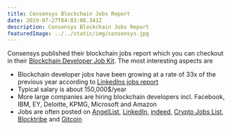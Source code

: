 ```yaml
---
title: Consensys Blockchain Jobs Report
date: 2019-07-27T04:03:08.341Z
description: Consensys Blockchain Jobs Report
featuredImage: ../../static/img/consensys.jpg
---
```

Consensys published their blockchain jobs report which you can checkout in their [Blockchain Developer Job Kit](https://pages.consensys.net/blockchain-developer-job-kit). The most interesting aspects are

* Blockchain developer jobs have been growing at a rate of 33x of the previous year according to [LinkedIns jobs report](https://economicgraph.linkedin.com/en-us/research/linkedin-2018-emerging-jobs-report)
* Typical salary is about 150,000$/year
* More large companies are hiring blockchain developers incl. Facebook, IBM, EY, Deloitte, KPMG, Microsoft and Amazon
* Jobs are often posted on [AngelList](https://angel.co/), [LinkedIn](https://linkedin.com), [indeed](https://indeed.com), [Crypto Jobs List](https://cryptojobslist.com/), [Blocktribe](https://blocktribe.com/) and [Gitcoin](https://gitcoin.co/)

